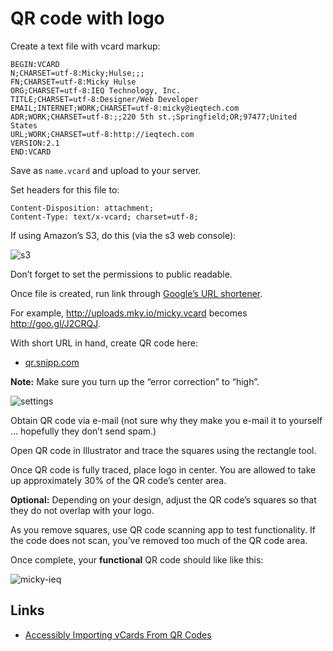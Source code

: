 # QR code with logo

Create a text file with vcard markup:

```text
BEGIN:VCARD
N;CHARSET=utf-8:Micky;Hulse;;;
FN;CHARSET=utf-8:Micky Hulse
ORG;CHARSET=utf-8:IEQ Technology, Inc.
TITLE;CHARSET=utf-8:Designer/Web Developer
EMAIL;INTERNET;WORK;CHARSET=utf-8:micky@ieqtech.com
ADR;WORK;CHARSET=utf-8:;;220 5th st.;Springfield;OR;97477;United States
URL;WORK;CHARSET=utf-8:http://ieqtech.com
VERSION:2.1
END:VCARD
```

Save as `name.vcard` and upload to your server.

Set headers for this file to:

```
Content-Disposition: attachment;
Content-Type: text/x-vcard; charset=utf-8;
```

If using Amazon’s S3, do this (via the s3 web console):

![s3](https://cloud.githubusercontent.com/assets/218624/7952254/ec72e022-0967-11e5-9426-9984bca95f17.png)

Don’t forget to set the permissions to public readable.

Once file is created, run link through [Google’s URL shortener](https://goo.gl/).

For example, <http://uploads.mky.io/micky.vcard> becomes <http://goo.gl/J2CRQJ>.

With short URL in hand, create QR code here:

* [qr.snipp.com](http://qr.snipp.com/CreateQr.aspx)

**Note:** Make sure you turn up the “error correction” to “high”.

![settings](https://cloud.githubusercontent.com/assets/218624/7952256/ec847bac-0967-11e5-93c3-189238d7a9c2.png)

Obtain QR code via e-mail (not sure why they make you e-mail it to yourself … hopefully they don’t send spam.)

Open QR code in Illustrator and trace the squares using the rectangle tool.

Once QR code is fully traced, place logo in center. You are allowed to take up approximately 30% of the QR code’s center area.

**Optional:** Depending on your design, adjust the QR code’s squares so that they do not overlap with your logo.

As you remove squares, use QR code scanning app to test functionality. If the code does not scan, you’ve removed too much of the QR code area.

Once complete, your **functional** QR code should like like this:

![micky-ieq](https://cloud.githubusercontent.com/assets/218624/7952253/ec6ff3b2-0967-11e5-9243-4d299902ca0b.png)

## Links

* [Accessibly Importing vCards From QR Codes](https://lrvick.net/blog/accessibly_importing_vcards_from_qr_codes/)
